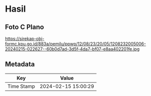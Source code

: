 # Hasil

## Foto C Plano

https://sirekap-obj-formc.kpu.go.id/883a/pemilu/ppwp/12/08/23/20/05/1208232005006-20240215-022627--60b0d7ad-3d5f-4da7-bf07-e8aa402201fe.jpg


## Metadata

| Key        | Value               |
| ---------- | ------------------- |
| Time Stamp | 2024-02-15 15:00:29 |



